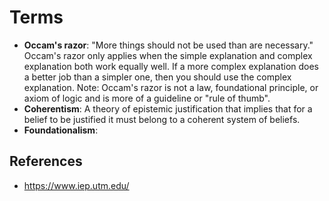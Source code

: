 # Terms

- **Occam's razor**: "More things should not be used than are necessary."  Occam's razor only applies when the simple explanation and complex explanation both work equally well. If a more complex explanation does a better job than a simpler one, then you should use the complex explanation.  Note: Occam's razor is not a law, foundational principle, or axiom of logic and is more of a guideline or "rule of thumb".
- **Coherentism**: A theory of epistemic justification that implies that for a belief to be justified it must belong to a coherent system of beliefs.
- **Foundationalism**:


## References

- <https://www.iep.utm.edu/>